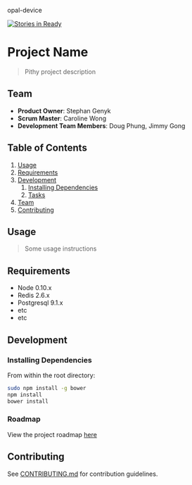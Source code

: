 opal-device

[![Stories in Ready](https://badge.waffle.io/unstable-asteroid/unstable-asteroid.png?label=ready&title=Ready)](http://waffle.io/unstable-asteroid/unstable-asteroid)


# Project Name

> Pithy project description

## Team

  - __Product Owner__: Stephan Genyk
  - __Scrum Master__: Caroline Wong
  - __Development Team Members__: Doug Phung, Jimmy Gong

## Table of Contents

1. [Usage](#Usage)
1. [Requirements](#requirements)
1. [Development](#development)
    1. [Installing Dependencies](#installing-dependencies)
    1. [Tasks](#tasks)
1. [Team](#team)
1. [Contributing](#contributing)

## Usage

> Some usage instructions

## Requirements

- Node 0.10.x
- Redis 2.6.x
- Postgresql 9.1.x
- etc
- etc

## Development

### Installing Dependencies

From within the root directory:

```sh
sudo npm install -g bower
npm install
bower install
```

### Roadmap

View the project roadmap [here](LINK_TO_PROJECT_ISSUES)


## Contributing

See [CONTRIBUTING.md](CONTRIBUTING.md) for contribution guidelines.
